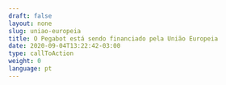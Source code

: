 ```yaml
---
draft: false
layout: none
slug: uniao-europeia
title: O Pegabot está sendo financiado pela União Europeia
date: 2020-09-04T13:22:42-03:00
type: callToAction
weight: 0
language: pt
---
```

